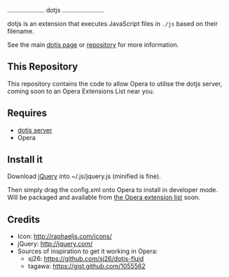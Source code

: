 ..................... dotjs ........................

dotjs is an extension that executes JavaScript files
in `./js` based on their filename.

See the main [dotjs page](http://defunkt.io/dotjs/)
or [repository](https://github.com/defunkt/dotjs)
for more information.

## This Repository

This repository contains the code to allow Opera to
utilise the dotjs server, coming soon to an Opera
Extensions List near you.

## Requires

- [dotjs server](https://github.com/defunkt/dotjs)
- Opera

## Install it

Download [jQuery](http://jquery.com) into
~/.js/jquery.js (minified is fine).

Then simply drag the config.xml onto Opera to
install in developer mode.  Will be packaged and
available from [the Opera extension
list](https://addons.opera.com) soon.

## Credits

- Icon: <http://raphaeljs.com/icons/>
- jQuery: <http://jquery.com/>
- Sources of inspiration to get it working in Opera:
  - sj26: <https://github.com/sj26/dotjs-fluid>
  - tagawa: <https://gist.github.com/1055562>

